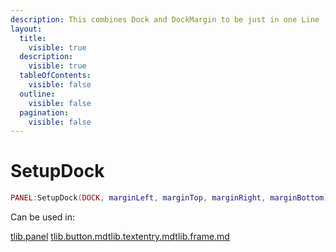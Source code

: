 ```yaml
---
description: This combines Dock and DockMargin to be just in one Line
layout:
  title:
    visible: true
  description:
    visible: true
  tableOfContents:
    visible: false
  outline:
    visible: false
  pagination:
    visible: false
---
```


# SetupDock

```lua
PANEL:SetupDock(DOCK, marginLeft, marginTop, marginRight, marginBottom)
```

Can be used in:

[tlib.panel](../vgui-elements/tlib.panel/ "mention") [tlib.button.md](../vgui-elements/tlib.button.md "mention")[tlib.textentry.md](../vgui-elements/tlib.textentry.md "mention")[tlib.frame.md](../vgui-elements/tlib.frame.md "mention")
